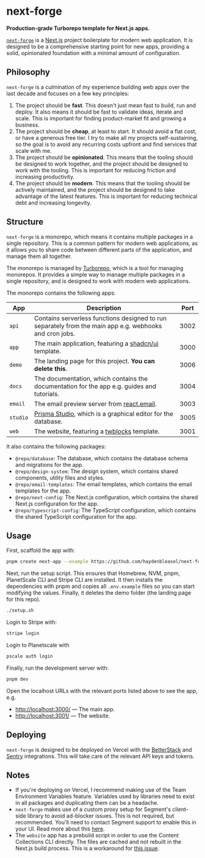 # next-forge

**Production-grade Turborepo template for Next.js apps.**

[`next-forge`](https://github.com/haydenbleasel/next-forge) is a [Next.js](https://nextjs.org/) project boilerplate for modern web application. It is designed to be a comprehensive starting point for new apps, providing a solid, opinionated foundation with a minimal amount of configuration.

## Philosophy

`next-forge` is a culmination of my experience building web apps over the last decade and focuses on a few key principles:

1. The project should be **fast**. This doesn't just mean fast to build, run and deploy. It also means it should be fast to validate ideas, iterate and scale. This is important for finding product-market fit and growing a business.
2. The project should be **cheap**, at least to start. It should avoid a flat cost, or have a generous free tier. I try to make all my projects self-sustaining, so the goal is to avoid any recurring costs upfront and find services that scale with me.
3. The project should be **opinionated**. This means that the tooling should be designed to work together, and the project should be designed to work with the tooling. This is important for reducing friction and increasing productivity.
4. The project should be **modern**. This means that the tooling should be actively maintained, and the project should be designed to take advantage of the latest features. This is important for reducing technical debt and increasing longevity.

## Structure

`next-forge` is a monorepo, which means it contains multiple packages in a single repository. This is a common pattern for modern web applications, as it allows you to share code between different parts of the application, and manage them all together.

The monorepo is managed by [Turborepo](https://turbo.build/repo), which is a tool for managing monorepos. It provides a simple way to manage multiple packages in a single repository, and is designed to work with modern web applications.

The monorepo contains the following apps:

| App | Description | Port |
| --- | ----------- | ---- |
| `api` | Contains serverless functions designed to run separately from the main app e.g. webhooks and cron jobs. | 3002 |
| `app` | The main application, featuring a [shadcn/ui](https://ui.shadcn.com/) template. | 3000 |
| `demo` | The landing page for this project. **You can delete this**. | 3006 |
| `docs` | The documentation, which contains the documentation for the app e.g. guides and tutorials. | 3004 |
| `email` | The email preview server from [react.email](https://react.email/). | 3003 |
| `studio` | [Prisma Studio](https://www.prisma.io/studio), which is a graphical editor for the database. | 3005 |
| `web` | The website, featuring a [twblocks](https://www.twblocks.com/) template. | 3001 |

It also contains the following packages:

- `@repo/database`: The database, which contains the database schema and migrations for the app.
- `@repo/design-system`: The design system, which contains shared components, utility files and styles.
- `@repo/email-templates`: The email templates, which contains the email templates for the app.
- `@repo/next-config`: The Next.js configuration, which contains the shared Next.js configuration for the app.
- `@repo/typescript-config`: The TypeScript configuration, which contains the shared TypeScript configuration for the app.

## Usage

First, scaffold the app with:

```sh
pnpm create next-app --example https://github.com/haydenbleasel/next-forge
```

Next, run the setup script. This ensures that Homebrew, NVM, pnpm, PlanetScale CLI and Stripe CLI are installed. It then installs the dependencies with pnpm and copies all `.env.example` files so you can start modifying the values. Finally, it deletes the demo folder (the landing page for this repo).

```sh
./setup.sh
```

Login to Stripe with:

```sh
stripe login
```

Login to Planetscale with

```sh
pscale auth login
```

Finally, run the development server with:

```sh
pnpm dev
```

Open the localhost URLs with the relevant ports listed above to see the app, e.g.

- [http://localhost:3000/](http://localhost:3000/) — The main app.
- [http://localhost:3001/](http://localhost:3001/) — The website.

## Deploying

`next-forge` is designed to be deployed on Vercel with the [BetterStack](https://vercel.com/integrations/betterstack) and [Sentry](https://vercel.com/integrations/sentry) integrations. This will take care of the relevant API keys and tokens.

## Notes

- If you're deploying on Vercel, I recommend making use of the Team Environment Variables feature. Variables used by libraries need to exist in all packages and duplicating them can be a headache.
- `next-forge` makes use of a custom proxy setup for Segment's client-side library to avoid ad-blocker issues. This is not required, but recommended. You'll need to contact Segment support to enable this in your UI. Read more about this [here](https://segment.com/docs/connections/sources/catalog/libraries/website/javascript/custom-proxy/#custom-cdn--api-proxy).
- The `website` app has a prebuild script in order to use the Content Collections CLI directly. The files are cached and not rebuilt in the Next.js build process. This is a workaround for [this issue](https://github.com/sdorra/content-collections/issues/214).